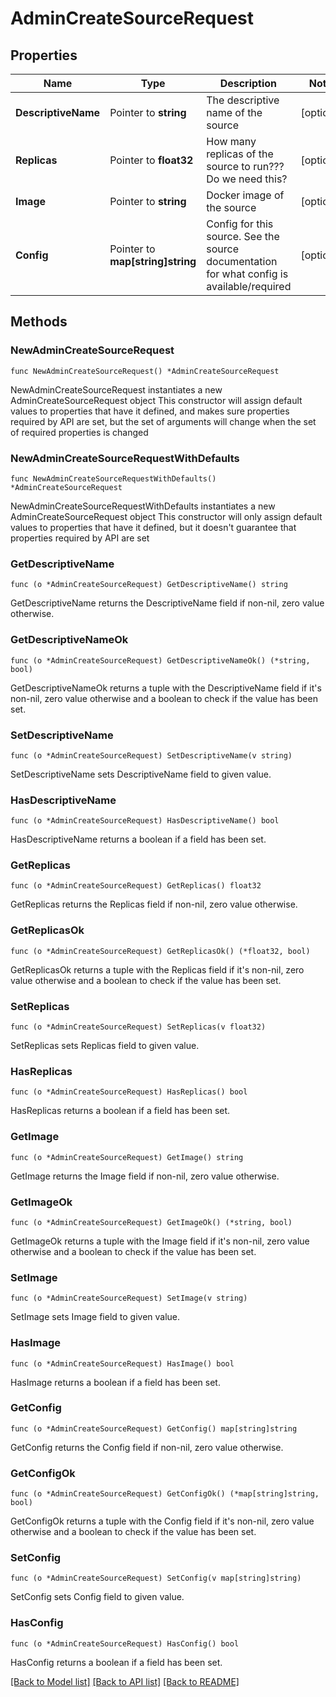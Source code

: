 # AdminCreateSourceRequest

## Properties

Name | Type | Description | Notes
------------ | ------------- | ------------- | -------------
**DescriptiveName** | Pointer to **string** | The descriptive name of the source | [optional] 
**Replicas** | Pointer to **float32** | How many replicas of the source to run??? Do we need this? | [optional] 
**Image** | Pointer to **string** | Docker image of the source | [optional] 
**Config** | Pointer to **map[string]string** | Config for this source. See the source documentation for what config is available/required | [optional] 

## Methods

### NewAdminCreateSourceRequest

`func NewAdminCreateSourceRequest() *AdminCreateSourceRequest`

NewAdminCreateSourceRequest instantiates a new AdminCreateSourceRequest object
This constructor will assign default values to properties that have it defined,
and makes sure properties required by API are set, but the set of arguments
will change when the set of required properties is changed

### NewAdminCreateSourceRequestWithDefaults

`func NewAdminCreateSourceRequestWithDefaults() *AdminCreateSourceRequest`

NewAdminCreateSourceRequestWithDefaults instantiates a new AdminCreateSourceRequest object
This constructor will only assign default values to properties that have it defined,
but it doesn't guarantee that properties required by API are set

### GetDescriptiveName

`func (o *AdminCreateSourceRequest) GetDescriptiveName() string`

GetDescriptiveName returns the DescriptiveName field if non-nil, zero value otherwise.

### GetDescriptiveNameOk

`func (o *AdminCreateSourceRequest) GetDescriptiveNameOk() (*string, bool)`

GetDescriptiveNameOk returns a tuple with the DescriptiveName field if it's non-nil, zero value otherwise
and a boolean to check if the value has been set.

### SetDescriptiveName

`func (o *AdminCreateSourceRequest) SetDescriptiveName(v string)`

SetDescriptiveName sets DescriptiveName field to given value.

### HasDescriptiveName

`func (o *AdminCreateSourceRequest) HasDescriptiveName() bool`

HasDescriptiveName returns a boolean if a field has been set.

### GetReplicas

`func (o *AdminCreateSourceRequest) GetReplicas() float32`

GetReplicas returns the Replicas field if non-nil, zero value otherwise.

### GetReplicasOk

`func (o *AdminCreateSourceRequest) GetReplicasOk() (*float32, bool)`

GetReplicasOk returns a tuple with the Replicas field if it's non-nil, zero value otherwise
and a boolean to check if the value has been set.

### SetReplicas

`func (o *AdminCreateSourceRequest) SetReplicas(v float32)`

SetReplicas sets Replicas field to given value.

### HasReplicas

`func (o *AdminCreateSourceRequest) HasReplicas() bool`

HasReplicas returns a boolean if a field has been set.

### GetImage

`func (o *AdminCreateSourceRequest) GetImage() string`

GetImage returns the Image field if non-nil, zero value otherwise.

### GetImageOk

`func (o *AdminCreateSourceRequest) GetImageOk() (*string, bool)`

GetImageOk returns a tuple with the Image field if it's non-nil, zero value otherwise
and a boolean to check if the value has been set.

### SetImage

`func (o *AdminCreateSourceRequest) SetImage(v string)`

SetImage sets Image field to given value.

### HasImage

`func (o *AdminCreateSourceRequest) HasImage() bool`

HasImage returns a boolean if a field has been set.

### GetConfig

`func (o *AdminCreateSourceRequest) GetConfig() map[string]string`

GetConfig returns the Config field if non-nil, zero value otherwise.

### GetConfigOk

`func (o *AdminCreateSourceRequest) GetConfigOk() (*map[string]string, bool)`

GetConfigOk returns a tuple with the Config field if it's non-nil, zero value otherwise
and a boolean to check if the value has been set.

### SetConfig

`func (o *AdminCreateSourceRequest) SetConfig(v map[string]string)`

SetConfig sets Config field to given value.

### HasConfig

`func (o *AdminCreateSourceRequest) HasConfig() bool`

HasConfig returns a boolean if a field has been set.


[[Back to Model list]](../README.md#documentation-for-models) [[Back to API list]](../README.md#documentation-for-api-endpoints) [[Back to README]](../README.md)


